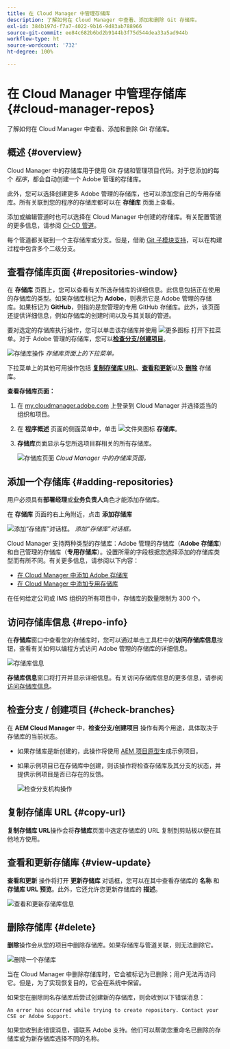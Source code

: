 ```yaml
---
title: 在 Cloud Manager 中管理存储库
description: 了解如何在 Cloud Manager 中查看、添加和删除 Git 存储库。
exl-id: 384b197d-f7a7-4022-9b16-9d83ab788966
source-git-commit: ee84c682b6bd2b9144b3f75d544dea33a5ad944b
workflow-type: ht
source-wordcount: '732'
ht-degree: 100%

---
```



# 在 Cloud Manager 中管理存储库 {#cloud-manager-repos}

了解如何在 Cloud Manager 中查看、添加和删除 Git 存储库。

## 概述 {#overview}

Cloud Manager 中的存储库用于使用 Git 存储和管理项目代码。对于您添加的每个 *程序*，都会自动创建一个 Adobe 管理的存储库。

此外，您可以选择创建更多 Adobe 管理的存储库，也可以添加您自己的专用存储库。所有关联到您的程序的存储库都可以在 **存储库** 页面上查看。

添加或编辑管道时也可以选择在 Cloud Manager 中创建的存储库。有关配置管道的更多信息，请参阅 [CI-CD 管道](/help/overview/ci-cd-pipelines.md)。

每个管道都关联到一个主存储库或分支。但是，借助 [Git 子模块支持](/help/managing-code/git-submodules.md)，可以在构建过程中包含多个二级分支。

## 查看存储库页面 {#repositories-window}

在 **存储库** 页面上，您可以查看有关所选存储库的详细信息。此信息包括正在使用的存储库的类型。如果存储库标记为 **Adobe**，则表示它是 Adobe 管理的存储库。如果标记为 **GitHub**，则指的是您管理的专用 GitHub 存储库。此外，该页面还提供详细信息，例如存储库的创建时间以及与其关联的管道。

要对选定的存储库执行操作，您可以单击该存储库并使用 ![更多图标](https://spectrum.adobe.com/static/icons/workflow_18/Smock_More_18_N.svg) 打开下拉菜单。对于 Adobe 管理的存储库，您可以&#x200B;**[检查分支/创建项目](#check-branches)**。

![存储库操作](assets/repository-actions.png)
*存储库页面上的下拉菜单。*

下拉菜单上的其他可用操作包括 **[复制存储库 URL](#copy-url)**、**[查看和更新](#view-update)**&#x200B;以及 **[删除](#delete)** 存储库。

**查看存储库页面：**

1. 在 [my.cloudmanager.adobe.com](https://my.cloudmanager.adobe.com/) 上登录到 Cloud Manager 并选择适当的组织和项目。

1. 在 **程序概述** 页面的侧面菜单中，单击 ![文件夹图标](https://spectrum.adobe.com/static/icons/workflow_18/Smock_Folder_18_N.svg) **存储库**。

1. **存储库**&#x200B;页面显示与您所选项目群相关的所有存储库。

   ![存储库页面](assets/repositories.png)
   *Cloud Manager 中的存储库页面。*


## 添加一个存储库 {#adding-repositories}

用户必须具有&#x200B;**部署经理**&#x200B;或&#x200B;**业务负责人**&#x200B;角色才能添加存储库。

在 **存储库** 页面的右上角附近，点击 **添加存储库**

![添加“存储库”对话框。](assets/repository-add.png)
*添加“存储库”对话框。*

Cloud Manager 支持两种类型的存储库：Adobe 管理的存储库（**Adobe 存储库**）和自己管理的存储库（**专用存储库**）。设置所需的字段根据您选择添加的存储库类型而有所不同。有关更多信息，请参阅以下内容：

* [在 Cloud Manager 中添加 Adobe 存储库](/help/managing-code/adobe-repositories.md)
* [在 Cloud Manager 中添加专用存储库](/help/managing-code/private-repositories.md)

在任何给定公司或 IMS 组织的所有项目中，存储库的数量限制为 300 个。

## 访问存储库信息 {#repo-info}

在&#x200B;**存储库**&#x200B;窗口中查看您的存储库时，您可以通过单击工具栏中的&#x200B;**访问存储库信息**&#x200B;按钮，查看有关如何以编程方式访问 Adobe 管理的存储库的详细信息。

![存储库信息](assets/repository-access-repo-info2.png)

**存储库信息**&#x200B;窗口将打开并显示详细信息。有关访问存储库信息的更多信息，请参阅[访问存储库信息](/help/managing-code/accessing-repositories.md)。

## 检查分支 / 创建项目 {#check-branches}

在 **AEM Cloud Manager** 中，**检查分支/创建项目** 操作有两个用途，具体取决于存储库的当前状态。

* 如果存储库是新创建的，此操作将使用 [AEM 项目原型](https://experienceleague.adobe.com/zh-hans/docs/experience-manager-core-components/using/developing/archetype/overview)生成示例项目。
* 如果示例项目已在存储库中创建，则该操作将检查存储库及其分支的状态，并提供示例项目是否已存在的反馈。


  ![检查分支机构操作](assets/check-branches.png)

## 复制存储库 URL {#copy-url}

**复制存储库 URL**&#x200B;操作会将&#x200B;**存储库**&#x200B;页面中选定存储库的 URL 复制到剪贴板以便在其他地方使用。

## 查看和更新存储库 {#view-update}

**查看和更新** 操作将打开 **更新存储库** 对话框，您可以在其中查看存储库的 **名称** 和 **存储库 URL 预览**。此外，它还允许您更新存储库的 **描述**。

![查看和更新存储库信息](assets/repository-view-update.png)

## 删除存储库 {#delete}

**删除**&#x200B;操作会从您的项目中删除存储库。如果存储库与管道关联，则无法删除它。

![删除一个存储库](assets/delete.png)

当在 Cloud Manager 中删除存储库时，它会被标记为已删除；用户无法再访问它。但是，为了实现恢复目的，它会在系统中保留。

如果您在删除同名存储库后尝试创建新的存储库，则会收到以下错误消息：

`An error has occurred while trying to create repository. Contact your CSE or Adobe Support.`

如果您收到此错误消息，请联系 Adobe 支持。他们可以帮助您重命名已删除的存储库或为新存储库选择不同的名称。

